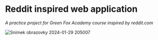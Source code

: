 # Reddit inspired web application
_A practice project for Green Fox Academy course inspired by reddit.com_


![Snímek obrazovky 2024-01-29 205007](https://github.com/dondowoldo/Reddit/assets/116947425/df3b7cdf-6558-4c64-a160-18009ffb9b03)
